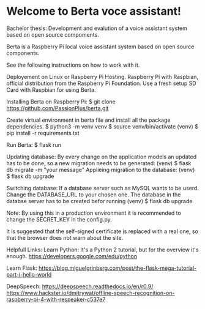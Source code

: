 # Welcome to Berta voce assistant!
Bachelor thesis: Development and evalution of a voice assistant system based on open source compoments.

Berta is a Raspberry Pi local voice assistant system based on open
source components.

See the following instructions on how to work with it.

Deployement on Linux or Raspberry Pi Hosting.
Raspberry Pi with Raspbian, official distribution from the Raspberry Pi Foundation.
Use a fresh setup SD Card with Raspbian for using Berta.

Installing Berta on Raspberry Pi:
$ git clone https://github.com/PassionPlus/berta.git

Create virtual environment in berta file and install all the package dependencies.
$ python3 -m venv venv
$ source venv/bin/activate
(venv) $ pip install -r requirements.txt


Run Berta:
$ flask run


Updating database:
By every change on the application models an updated has to be done, so a new migration needs to be generated:
(venv) $ flask db migrate -m "your message"
Applieing migration to the database:
(venv) $ flask db upgrade

Switching database:
If a  database server such as MySQL wants to be userd. Change the DATABASE_URL to your chosen one.
The database in the databse server has to be created befor running (venv) $ flask db upgrade

Note:
By using this in a production environment it is recommended to change the SECRET_KEY in the config.py.

It is suggested that the self-signed certificate is replaced with a real one, so that the browser does not warn about the site.

Helpfull Links:
Learn Python:
It's a Python 2 tutorial, but for the 
overview it's enough. 
https://developers.google.com/edu/python

Learn Flask:
https://blog.miguelgrinberg.com/post/the-flask-mega-tutorial-part-i-hello-world


DeepSpeech:
https://deepspeech.readthedocs.io/en/r0.9/
https://www.hackster.io/dmitrywat/offline-speech-recognition-on-raspberry-pi-4-with-respeaker-c537e7


